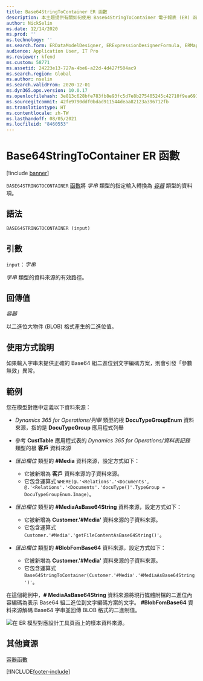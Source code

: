 ```yaml
---
title: Base64StringToContainer ER 函數
description: 本主題提供有關如何使用 Base64StringToContainer 電子報表 (ER) 函數的信息。
author: NickSelin
ms.date: 12/14/2020
ms.prod: ''
ms.technology: ''
ms.search.form: ERDataModelDesigner, ERExpressionDesignerFormula, ERMappedFormatDesigner, ERModelMappingDesigner
audience: Application User, IT Pro
ms.reviewer: kfend
ms.custom: 58771
ms.assetid: 24223e13-727a-4be6-a22d-4d427f504ac9
ms.search.region: Global
ms.author: nselin
ms.search.validFrom: 2020-12-01
ms.dyn365.ops.version: 10.0.17
ms.openlocfilehash: 3e813c628bfe783fb8e93fc5d7e8b275405245c42710f9ea691d4c06afff0d84
ms.sourcegitcommit: 42fe9790ddf0bdad911544deaa82123a396712fb
ms.translationtype: HT
ms.contentlocale: zh-TW
ms.lasthandoff: 08/05/2021
ms.locfileid: "8460553"
---
```

# <a name="base64stringtocontainer-er-function"></a>Base64StringToContainer ER 函數

[!include [banner](../includes/banner.md)]

`BASE64STRINGTOCONTAINER` [函數](er-formula-language.md#Functions)將 *字串* 類型的指定輸入轉換為 *[容器](er-functions-category-container.md)* 類型的資料項。

## <a name="syntax"></a>語法

```vb
BASE64STRINGTOCONTAINER (input)
```

## <a name="arguments"></a>引數

`input`：*字串*

*字串* 類型的資料來源的有效路徑。

## <a name="return-values"></a>回傳值

*容器*

以二進位大物件 (BLOB) 格式產生的二進位值。

## <a name="usage-notes"></a>使用方式說明

如果輸入字串未提供正確的 Base64 組二進位到文字編碼方案，則會引發「參數無效」異常。

## <a name="example"></a>範例

您在模型對應中定義以下資料來源：

- *Dynamics 365 for Operations/列舉* 類型的根 **DocuTypeGroupEnum** 資料來源，指的是 **DocuTypeGroup** 應用程式列舉
- 參考 **CustTable** 應用程式表的 *Dynamics 365 for Operations/資料表記錄* 類型的根 **客戶** 資料來源
- *匯出欄位* 類型的 **\#Media** 資料來源，設定方式如下：

    - 它被新增為 **客戶** 資料來源的子資料來源。
    - 它包含運算式 `WHERE(@.'<Relations'.'<Documents', @.'<Relations'.'<Documents'.'docuType()'.TypeGroup = DocuTypeGroupEnum.Image)`。

- *匯出欄位* 類型的 **\#MediaAsBase64String** 資料來源，設定方式如下：

    - 它被新增為 **Customer.'\#Media'** 資料來源的子資料來源。
    - 它包含運算式 `Customer.'#Media'.'getFileContentAsBase64String()'`。

- *匯出欄位* 類型的 **\#BlobFomBase64** 資料來源，設定方式如下：

    - 它被新增為 **Customer.'\#Media'** 資料來源的子資料來源。
    - 它包含運算式 `Base64StringToContainer(Customer.'#Media'.'#MediaAsBase64String')'`。

在這個範例中，**\# MediaAsBase64String** 資料來源將現行媒體附檔的二進位內容編碼為表示 Base64 組二進位到文字編碼方案的文字。 **\#BlobFomBase64** 資料來源解碼 Base64 字串並回傳 BLOB 格式的二進制值。

![在 ER 模型對應設計工具頁面上的樣本資料來源。](./media/er-functions-container-base64stringtocontainer-1.png)

## <a name="additional-resources"></a>其他資源

[容器函數](er-functions-category-container.md)


[!INCLUDE[footer-include](../../../includes/footer-banner.md)]
